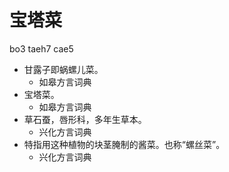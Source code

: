 # 宝塔菜
bo3 taeh7 cae5
+ 甘露子即蜗螺儿菜。
  * 如皋方言词典
+ 宝塔菜。
  * 如皋方言词典
+ 草石蚕，唇形科，多年生草本。
  * 兴化方言词典
+ 特指用这种植物的块茎腌制的酱菜。也称“螺丝菜”。
  * 兴化方言词典
